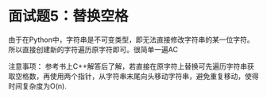 # 面试题5：替换空格

由于在Python中，字符串是不可变类型，即无法直接修改字符串的某一位字符。所以直接创建新的字符遍历原字符即可。很简单一遍AC

注意事项： 参考书上C++解答后了解，若直接在原字符上替换可先遍历字符串获取空格数，再使用两个指针，从字符串末尾向头移动字符串，避免重复移动，使得时间复杂度为O(n).